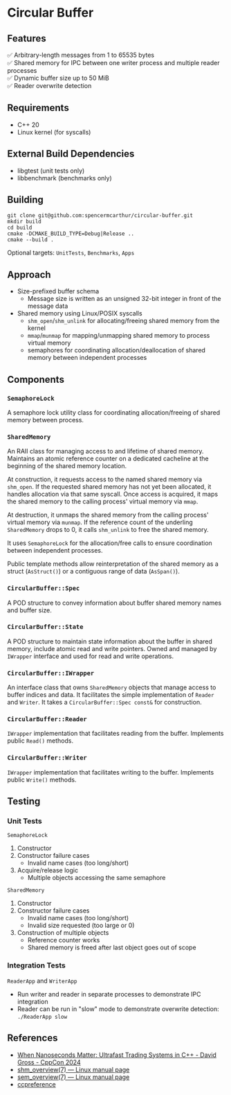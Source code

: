 # Circular Buffer

## Features
✅ Arbitrary-length messages from 1 to 65535 bytes \
✅ Shared memory for IPC between one writer process and multiple reader processes \
✅ Dynamic buffer size up to 50 MiB \
✅ Reader overwrite detection

## Requirements
- C++ 20
- Linux kernel (for syscalls)

## External Build Dependencies
- libgtest (unit tests only)
- libbenchmark (benchmarks only)

## Building
```
git clone git@github.com:spencermcarthur/circular-buffer.git
mkdir build
cd build
cmake -DCMAKE_BUILD_TYPE=Debug|Release ..
cmake --build .
```
Optional targets: `UnitTests`, `Benchmarks`, `Apps`

## Approach
- Size-prefixed buffer schema
    - Message size is written as an unsigned 32-bit integer in front of the message data
- Shared memory using Linux/POSIX syscalls
    - `shm_open`/`shm_unlink` for allocating/freeing shared memory from the kernel
    - `mmap`/`munmap` for mapping/unmapping shared memory to process virtual memory
    - semaphores for coordinating allocation/deallocation of shared memory between independent processes

## Components

### `SemaphoreLock`
A semaphore lock utility class for coordinating allocation/freeing of shared memory between process.

### `SharedMemory`
An RAII class for managing access to and lifetime of shared memory. Maintains an atomic reference counter on a dedicated cacheline at the beginning of the shared memory location.

At construction, it requests access to the named shared memory via `shm_open`. If the requested shared memory has not yet been allocated, it handles allocation via that same syscall. Once access is acquired, it maps the shared memory to the calling process' virtual memory via `mmap`.

At destruction, it unmaps the shared memory from the calling process' virtual memory via `munmap`. If the reference count of the underling `SharedMemory` drops to 0, it calls `shm_unlink` to free the shared memory.

It uses `SemaphoreLock` for the allocation/free calls to ensure coordination between independent processes.

Public template methods allow reinterpretation of the shared memory as a struct (`AsStruct()`) or a contiguous range of data (`AsSpan()`).

### `CircularBuffer::Spec`
A POD structure to convey information about buffer shared memory names and buffer size.

### `CircularBuffer::State`
A POD structure to maintain state information about the buffer in shared memory, include atomic read and write pointers. Owned and managed by `IWrapper` interface and used for read and write operations.

### `CircularBuffer::IWrapper`
An interface class that owns `SharedMemory` objects that manage access to buffer indices and data. It facilitates the simple implementation of `Reader` and `Writer`. It takes a `CircularBuffer::Spec const&` for construction.

### `CircularBuffer::Reader`
`IWrapper` implementation that facilitates reading from the buffer. Implements public `Read()` methods.

### `CircularBuffer::Writer`
`IWrapper` implementation that facilitates writing to the buffer. Implements public `Write()` methods.

## Testing

### Unit Tests
`SemaphoreLock`
1. Constructor
2. Constructor failure cases
    - Invalid name cases (too long/short)
3. Acquire/release logic
    - Multiple objects accessing the same semaphore

`SharedMemory`
1. Constructor
2. Constructor failure cases
    - Invalid name cases (too long/short)
    - Invalid size requested (too large or 0)
3. Construction of multiple objects
    - Reference counter works
    - Shared memory is freed after last object goes out of scope

### Integration Tests
`ReaderApp` and `WriterApp`
- Run writer and reader in separate processes to demonstrate IPC integration
- Reader can be run in "slow" mode to demonstrate overwrite detection: `./ReaderApp slow`

## References
- [When Nanoseconds Matter: Ultrafast Trading Systems in C++ - David Gross - CppCon 2024](https://www.youtube.com/watch?v=sX2nF1fW7kI)
- [shm_overview(7) — Linux manual page](https://man7.org/linux/man-pages/man7/shm_overview.7.html)
- [sem_overview(7) — Linux manual page](https://man7.org/linux/man-pages/man7/sem_overview.7.html)
- [ccpreference](https://cppreference.com/)